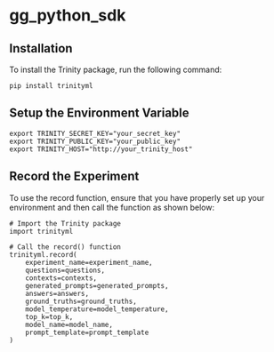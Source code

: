 # gg_python_sdk
## Installation
To install the Trinity package, run the following command:
```
pip install trinityml
```

## Setup the Environment Variable
```
export TRINITY_SECRET_KEY="your_secret_key"
export TRINITY_PUBLIC_KEY="your_public_key"
export TRINITY_HOST="http://your_trinity_host"
```

## Record the Experiment
To use the record function, ensure that you have properly set up your environment and then call the function as shown below:

```
# Import the Trinity package
import trinityml

# Call the record() function
trinityml.record(
    experiment_name=experiment_name,
    questions=questions,
    contexts=contexts,
    generated_prompts=generated_prompts,
    answers=answers,
    ground_truths=ground_truths,
    model_temperature=model_temperature,
    top_k=top_k,
    model_name=model_name,
    prompt_template=prompt_template
)
